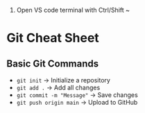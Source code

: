 1. Open VS code terminal with Ctrl/Shift ~
# Git Cheat Sheet
## Basic Git Commands
- `git init` → Initialize a repository
- `git add .` → Add all changes
- `git commit -m "Message"` → Save changes
- `git push origin main` → Upload to GitHub